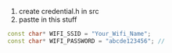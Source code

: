 1. create credential.h in src
2. pastte in this stuff
```c++
const char* WIFI_SSID = "Your_Wifi_Name";
const char* WIFI_PASSWORD = "abcde123456"; // 
```